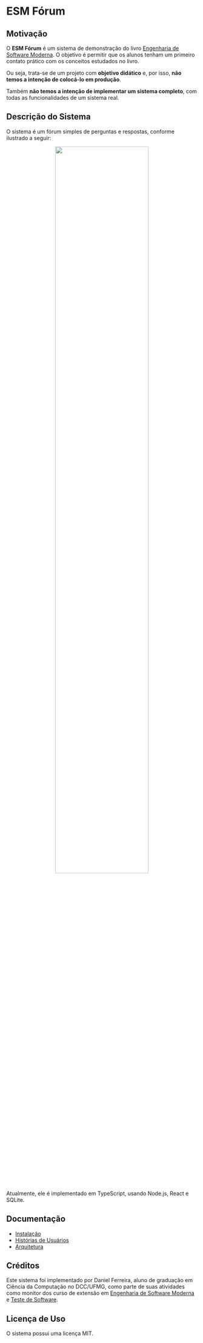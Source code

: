 # ESM Fórum

## Motivação

O **ESM Fórum** é um sistema de demonstração do livro [Engenharia de Software Moderna](https://engsoftmoderna.info). O objetivo é permitir que os alunos tenham um primeiro contato prático com os conceitos estudados no livro. 

Ou seja, trata-se de um projeto com **objetivo didático** e, por isso, **não temos a intenção de colocá-lo em produção**. 

Também **não temos a intenção de implementar um sistema completo**, com todas as funcionalidades de um sistema real.

## Descrição do Sistema

O sistema é um fórum simples de perguntas e respostas, conforme ilustrado a seguir:

<p align="center">
    <img width="70%" src="https://user-images.githubusercontent.com/57276191/174321626-9f868081-7d53-43b5-8cd6-c7b681c15070.png" />
</p>

Atualmente, ele é implementado em TypeScript, usando Node.js, React e SQLite.

## Documentação

* [Instalação](https://github.com/aserg-ufmg/esmforum/blob/main/install-info.md)
* [Histórias de Usuários](https://github.com/aserg-ufmg/esmforum/blob/main/historias-usuarios.md)
* [Arquitetura](https://github.com/aserg-ufmg/esmforum/blob/main/arquitetura.md)

## Créditos

Este sistema foi implementado por Daniel Ferreira, aluno de graduação em Ciência da Computação no DCC/UFMG, como parte de suas atividades como monitor dos curso de extensão em [Engenharia de Software Moderna](http://www.engsoftmoderna.dcc.ufmg.br) e [Teste de Software](http://www.testesoft.dcc.ufmg.br/).

## Licença de Uso

O sistema possui uma licença MIT.
